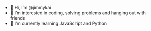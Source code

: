 - 👋 Hi, I’m @jimmykai
- 👀 I’m interested in coding, solving problems and hanging out with friends
- 🌱 I’m currently learning JavaScript and Python

<!---
- 💞️ I’m looking to collaborate with Meow and Woof
- 📫 How to reach me ...:D...
jimmykai/jimmykai is a ✨ special ✨ repository because its `README.md` (this file) appears on your GitHub profile.
You can click the Preview link to take a look at your changes.
--->
